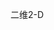 <span data-ttu-id="ce7ac-101">二维</span><span class="sxs-lookup"><span data-stu-id="ce7ac-101">2-D</span></span>
